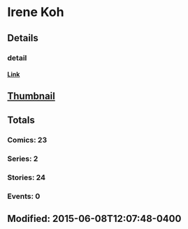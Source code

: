 # Irene  Koh 
## Details
### detail
#### [Link](http://marvel.com/comics/creators/12756/irene_koh?utm_campaign=apiRef&utm_source=225578a89fc76f3d20fbffda5d17a88d)
## [Thumbnail](http://i.annihil.us/u/prod/marvel/i/mg/b/40/image_not_available.jpg)
## Totals
### Comics: 23
### Series: 2
### Stories: 24
### Events: 0
## Modified: 2015-06-08T12:07:48-0400